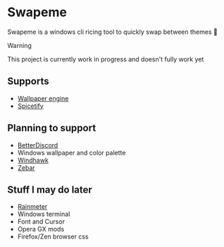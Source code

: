 # Swapeme
Swapeme is a windows cli ricing tool to quickly swap between themes 🔄

> [!WARNING]
> This project is currently work in progress and doesn't fully work yet

## Supports
- [Wallpaper engine](https://store.steampowered.com/app/431960/Wallpaper_Engine/)
- [Spicetify](https://spicetify.app/)

## Planning to support
- [BetterDiscord](https://betterdiscord.app/)
- Windows wallpaper and color palette
- [Windhawk](https://windhawk.net/)
- [Zebar](https://github.com/glzr-io/zebar)

## Stuff I may do later
- [Rainmeter](https://www.rainmeter.net/)
- Windows terminal
- Font and Cursor
- Opera GX mods
- Firefox/Zen browser css